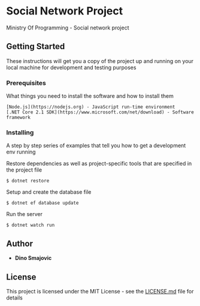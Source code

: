 # Social Network Project

Ministry Of Programming - Social network project

## Getting Started

These instructions will get you a copy of the project up and running on your local machine for development and testing purposes

### Prerequisites

What things you need to install the software and how to install them

```
[Node.js](https://nodejs.org) - JavaScript run-time environment
[.NET Core 2.1 SDK](https://www.microsoft.com/net/download) - Software framework 
```

### Installing

A step by step series of examples that tell you how to get a development env running

Restore dependencies as well as project-specific tools that are specified in the project file

```
$ dotnet restore
```

Setup and create the database file

```
$ dotnet ef database update
```

Run the server

```
$ dotnet watch run
```

## Author

* **Dino Smajovic**

## License

This project is licensed under the MIT License - see the [LICENSE.md](LICENSE.md) file for details
